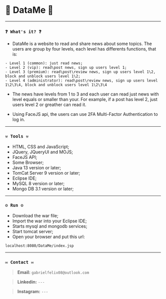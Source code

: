# 🌟 DataMe 🌟

----
### `❓ What's it? ❓`

* DataMe is a website to read and share news about some topics. The users are group by four levels, each level has differents functions, that is:

```
- Level 1 (common): just read news;
- Level 2 (vip): read\post news, sign up users level 1;
- Level 3 (premium): read\post\review news, sign up users level 1\2, block and unblock users level 1\2;
- Level 4 (administrator): read\post\review news, sign up users level 1\2\3\4, block and unblock users level 1\2\3\4
```

* The news have levels from 1 to 3 and each user can read just news with level equals or smaller than your. For example, if a post has level 2, just users level 2 or greather can read it.

* Using FaceJS api, the users can use 2FA Multi-Factor Authentication to log in.

----
### `⚒️ Tools ⚒️`

* HTML, CSS and JavaScript;
* JQuery, JQueryUI and MOJS;
* FaceJS API;
* Some Browser;
* Java 13 version or later;
* TomCat Server 9 version or later;
* Eclipse IDE;
* MySQL 8 version or later;
* Mongo DB 3.1 version or later;

----
### `⚙️ Run ⚙️`

* Download the war file;
* Import the war into your Eclipse IDE;
* Starts mysql and mongodb services;
* Start tomcat server;
* Open your browser and put this url:

```
localhost:8080/DataMe/index.jsp
```

----
### `✉️ Contact ✉️`

> **Email:** `gabrielfelix08@outlook.com`

> **Linkedin:** `---`

> **Instagram:** `---`

